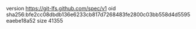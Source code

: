 version https://git-lfs.github.com/spec/v1
oid sha256:bfe2cc08dbdb136e6233cb817d7268483fe2800c03bb558d4d5595eaebe18a52
size 41355
